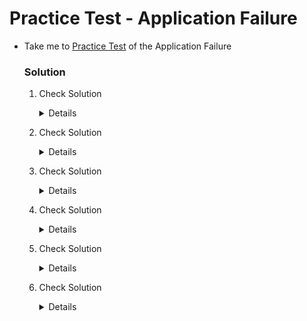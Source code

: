 # Practice Test - Application Failure

  - Take me to [Practice Test](https://kodekloud.com/topic/practice-test-application-failure/) of the Application Failure

    ### Solution

    1. Check Solution 

       <details>

        ```
         kubectl delete svc mysql -n alpha
        ```
        
        ```
         apiVersion: v1
         kind: Service
         metadata:
           name: mysql-service
           namespace: alpha
         spec:
           ports:
           - port: 3306
             protocol: TCP
             targetPort: 3306
           selector:
             name: mysql
           sessionAffinity: None
           type: ClusterIP
         status:
           loadBalancer: {}
        ```   
       </details>

    2. Check Solution

       <details>
  
       You can edit the `mysql-service` service and change the targetPort "8080" to "3306".
        ```
        kubectl edit svc mysql-service -n beta
        ```
        
       OR
        
       Delete the `mysql-service` service and then apply below manifest:
        ```
        kubectl delete svc mysql-service -n beta
        ```
  
        ```
        apiVersion: v1
        kind: Service
        metadata:
          name: mysql-service
          namespace: beta
        spec:
          ports:
          - port: 3306
            protocol: TCP
            targetPort: 3306
          selector:
            name: mysql
          sessionAffinity: None
          type: ClusterIP
        status:
          loadBalancer: {}
        ```
       </details>

    3. Check Solution

       <details>

       ```
       kubectl edit svc mysql-service -n gamma
       Press Esc, then colon(:)
       :%s/sql00001/mysql/
       ```
       </details>

    4. Check Solution

       <details>

        ```
        kubectl edit deployment.apps/webapp-mysql -n delta

        Change the DB_User's value to root.

        :%s/sql-user/root

        - name: DB_User
          value: root
        ```
       </details>

    5. Check Solution

       <details>
 
        ```
        kubectl edit pod mysql -n epsilon

        Replace the DB_Password with the correct password as shown below, then delete the pod and re-create it again.
        
        :%s/passwooooorrddd/paswrd
        
        save the file with ":wq" in vi editor and it will create a temporary file with random name under the default path /tmp/kubectl-edit-xxxxx.yaml. After deleting the existing one, re-create it again with kubectl apply -f or kubectl create -f command.
        
        In the "webapp-mysql" deployments, change the DB_User's value to root.
        
        kubectl edit deployment.apps/webapp-mysql -n epsilon

        :%s/sql-user/root

        - name: DB_User
          value: root
          
        save the file and exit with ":wq" in vi editor. 
        ```
       </details>
    
    6. Check Solution

       <details>
 
        ```
        kubectl edit deployment.apps/webapp-mysql -n zeta

        Change the DB_User's value to root.

        :%s/sql-user/root

        - name: DB_User
          value: root
        ```

        ```
        Replace the DB_Password with the correct password as shown below, delete the pod and re-create it.

        kubectl edit pod mysql -n zeta

        :%s/passwooooorrddd/paswrd
     
        save the file with ":wq" in vi editor and it will create a temporary file with random name under the default path /tmp/kubectl-edit-xxxxx.yaml. After deleting the existing one, re-create it again with kubectl apply -f or kubectl create -f command. 
        ```

        ```
        kubectl edit svc web-service -n zeta

        Change the nodePort from "30088" to "30081".

        :%s/30088/30081
        ```
       </details>
